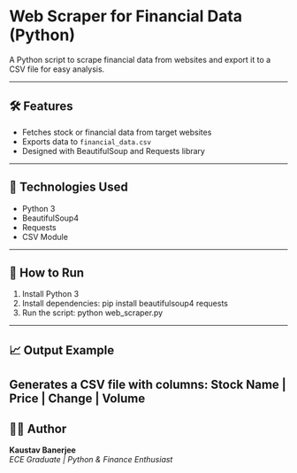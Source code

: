 # Web Scraper for Financial Data (Python)

A Python script to scrape financial data from websites and export it to a CSV file for easy analysis.

---

## 🛠 Features
- Fetches stock or financial data from target websites
- Exports data to `financial_data.csv`
- Designed with BeautifulSoup and Requests library

---

## 📂 Technologies Used
- Python 3
- BeautifulSoup4
- Requests
- CSV Module

---

## 🚀 How to Run
1. Install Python 3
2. Install dependencies:
   pip install beautifulsoup4 requests
3. Run the script:
  python web_scraper.py
---

## 📈 Output Example
Generates a CSV file with columns:
Stock Name | Price | Change | Volume
---

## 👨‍💻 Author
**Kaustav Banerjee**  
_ECE Graduate | Python & Finance Enthusiast_
